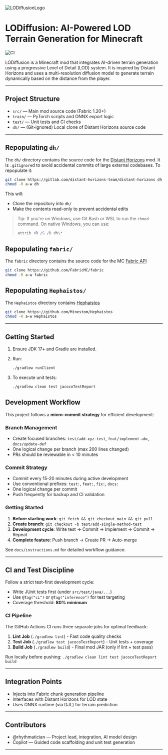 
![LODiffusionLogo](https://github.com/user-attachments/assets/ac6158c9-06ba-4874-9c14-1e80ef2135d5)

# LODiffusion: AI-Powered LOD Terrain Generation for Minecraft

![CI](https://github.com/rhythmatician/LODiffusion/actions/workflows/ci.yml/badge.svg)

LODiffusion is a Minecraft mod that integrates AI-driven terrain generation using a progressive Level of Detail (LOD) system. It is inspired by Distant Horizons and uses a multi-resolution diffusion model to generate terrain dynamically based on the distance from the player.

---

## Project Structure

* `src/` — Main mod source code (Fabric 1.20+)
* `train/` — PyTorch scripts and ONNX export logic
* `test/` — Unit tests and CI checks
* `dh/` — (Git-ignored) Local clone of Distant Horizons source code

---

## Repopulating `dh/`

The `dh/` directory contains the source code for the [Distant Horizons](https://gitlab.com/distant-horizons-team/distant-horizons) mod. It is `.gitignore`d to avoid accidental commits of large external codebases. To repopulate it:

```bash
git clone https://gitlab.com/distant-horizons-team/distant-horizons dh
chmod -R a-w dh
```

This will:

* Clone the repository into `dh/`
* Make the contents read-only to prevent accidental edits

> Tip: If you're on Windows, use Git Bash or WSL to run the `chmod` command. On native Windows, you can use:
>
> ```powershell
> attrib +R /S /D dh\*
> ```

## Repopulating `fabric/`

The `fabric` directory contains the source code for the MC [Fabric API](https://github.com/FabricMC/fabric)

```bash
git clone https://github.com/FabricMC/fabric
chmod -R a-w fabric
```

## Repopulating `Hephaistos/`

The `Hephaistos` directory contains [Hephaistos](https://github.com/Minestom/Hephaistos)

```bash
git clone https://github.com/Minestom/Hephaistos
chmod -R a-w Hephaistos
```

---

## Getting Started

1. Ensure JDK 17+ and Gradle are installed.
2. Run:

   ```bash
   ./gradlew runClient
   ```
3. To execute unit tests:

   ```bash
   ./gradlew clean test jacocoTestReport
   ```

## Development Workflow

This project follows a **micro-commit strategy** for efficient development:

### Branch Management
- Create focused branches: `test/add-xyz-test`, `feat/implement-abc`, `docs/update-def`
- One logical change per branch (max 200 lines changed)
- PRs should be reviewable in < 10 minutes

### Commit Strategy  
- Commit every 15-20 minutes during active development
- Use conventional prefixes: `test:`, `feat:`, `fix:`, `docs:`
- One logical change per commit
- Push frequently for backup and CI validation

### Getting Started
1. **Before starting work**: `git fetch && git checkout main && git pull`
2. **Create branch**: `git checkout -b test/add-single-method-test`
3. **Development cycle**: Write test → Commit → Implement → Commit → Repeat
4. **Complete feature**: Push branch → Create PR → Auto-merge

See `docs/instructions.md` for detailed workflow guidance.

---

## CI and Test Discipline

Follow a strict test-first development cycle:

* Write JUnit tests first (under `src/test/java/...`)
* Use `@Tag("ci")` or `@Tag("inference")` for test targeting
* Coverage threshold: **80% minimum**

### CI Pipeline
The GitHub Actions CI runs three separate jobs for optimal feedback:

1. **Lint Job** (`./gradlew lint`) - Fast code quality checks
2. **Test Job** (`./gradlew test jacocoTestReport`) - Unit tests + coverage  
3. **Build Job** (`./gradlew build`) - Final mod JAR (only if lint + test pass)

Run locally before pushing: `./gradlew clean lint test jacocoTestReport build`

---

## Integration Points

* Injects into Fabric chunk generation pipeline
* Interfaces with Distant Horizons for LOD state
* Uses ONNX runtime (via DJL) for terrain prediction

---

## Contributors

* @rhythmatician — Project lead, integration, AI model design
* Copilot — Guided code scaffolding and unit test generation

---
